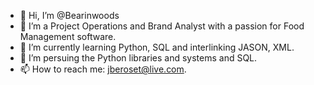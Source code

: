 - 👋 Hi, I’m @Bearinwoods
- 👀 I’m a Project Operations and Brand Analyst with a passion for Food Management software.
- 🌱 I’m currently learning Python, SQL and interlinking JASON, XML.
- 💞️ I’m persuing the Python libraries and systems and SQL.
- 📫 How to reach me: jberoset@live.com.

<!---
Bearinwoods/Bearinwoods is a ✨ special ✨ repository because its `README.md` (this file) appears on your GitHub profile.
You can click the Preview link to take a look at your changes.
--->
